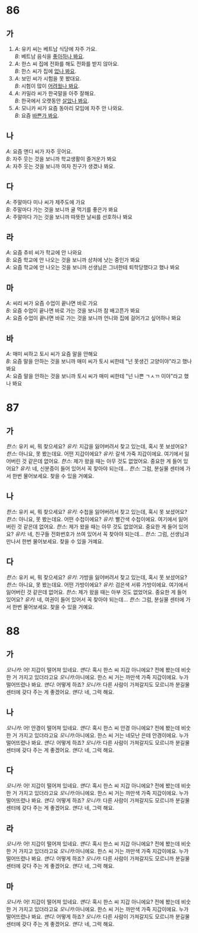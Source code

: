 # 86
## 가
1. *A*: 유키 씨는 베트남 식당에 자주 가요.<br>
   *B*: 베트남 음식을 <u>좋아하나 봐요</u>.
2. *A*: 한스 씨 집에 전화를 해도 전화를 받지 않아요.<br>
   *B*: 한스 씨가 집에 <u>없나 봐요</u>.
3. *A*: 보민 씨가 시험을 못 봤대요.<br>
   *B*: 시험이 많이 <u>어려웠나 봐요</u>.
4. *A*: 카밀라 씨가 한국말을 아주 잘해요.<br>
   *B*: 한국에서 오랫동안 <u>살았나 봐요</u>.
5. *A*: 모니카 씨가 요즘 동아리 모임에 자주 안 나와요.<br>
   *B*: 요즘 <u>바쁜가 봐요</u>.
## 나
*A*: 요즘 앤디 씨가 자주 웃어요.<br>
*B*: 자주 웃는 것을 보니까 학교생활이 즐거운가 봐요<br>
*A*: 자주 웃는 것을 보니까 여자 친구가 생겼나 봐요.<br>
## 다
*A*: 주말마다 미나 씨가 제주도에 가요<br>
*B*: 주말마다 가는 것을 보니까 귤 먹기를 좋은가 봐요<br>
*A*: 주말마다 가는 것을 보니까 따뜻한 날씨를 선호하나 봐요<br>
## 라
*A*: 요즘 츄비 씨가 학교에 안 나와요<br>
*B*: 요즘 학교에 안 나오는 것을 보니까 상처에 낫는 중인가 봐요<br>
*A*: 요즘 학교에 안 나오는 것을 보니까 선생님은 그녀한테 퇴학당했다고 했나 봐요<br>
## 마
*A*: 씨리 씨가 요즘 수업이 끝나면 바로 가요<br>
*B*: 요즘 수업이 끝나면 바로 가는 것을 보니까 참 배고픈가 봐요<br>
*A*: 요즘 수업이 끝나면 바로 가는 것을 보니까 언니와 집에 걸어가고 싶어하나 봐요<br>
## 바
*A*: 매미 씨하고 토시 씨가 요즘 말을 안해요<br>
*B*: 요즘 말을 안하는 것을 보니까 매미 씨가 토시 씨한테 "넌 못생긴 고양이야"라고 했나 봐요<br>
*A*: 요즘 말을 안하는 것을 보니까 토시 씨가 매미 씨한테 "넌 나쁜 ㄱㅅㄲ 이야"라고 했나 봐요<br>
# 87
## 가
*한스*: 유키 씨, 뭐 찾으세요?
*유키*: 지갑을 잃어버려서 찾고 있는데, 혹시 못 보셨어요?
*한스*: 아니요, 못 봤는데요. 어떤 지갑이에요?
*유키*: 갈색 가죽 지갑이에요. 여기에서 잃어버린 것 같은데 없어요.
*한스*: 제가 왔을 때는 아무 것도 없었어요. 중요한 게 들어 있어요?
*유키*: 네, 신분증이 들어 있어서 꼭 찾아야 되는데...
*한스*: 그럼, 분실물 센터에 가서 한번 물어보세요. 찾을 수 있을 거예요.
## 나
*한스*: 유키 씨, 뭐 찾으세요?
*유키*: 수첩을 잃어버려서 찾고 있는데, 혹시 못 보셨어요?
*한스*: 아니요, 못 봤는데요. 어떤 수첩이에요?
*유키*: 빨간색 수첩이에요. 여기에서 잃어버린 것 같은데 없어요.
*한스*: 제가 왔을 때는 아무 것도 없었어요. 중요한 게 들어 있어요?
*유키*: 네, 친구들 전화번호가 쓰여 있어서 꼭 찾아야 되는데...
*한스*: 그럼, 선생님과 만나서 한번 물어보세요. 찾을 수 있을 거예요.
## 다
*한스*: 유키 씨, 뭐 찾으세요?
*유키*: 가방을 잃어버려서 찾고 있는데, 혹시 못 보셨어요?
*한스*: 아니요, 못 봤는데요. 어떤 가방이에요?
*유키*: 검은색 서류 가방이에요. 여기에서 잃어버린 것 같은데 없어요.
*한스*: 제가 왔을 때는 아부 것도 없었어요. 중요한 게 들어 있어요?
*유키*: 네, 여권이 들어 있어서 꼭 찾아야 되는데...
*한스*: 그럼, 분실물 센터에 가서 한번 물어보세요. 찾을 수 있을 거예요.
# 88
## 가
*모니카*: 어! 지갑이 떨어져 있네요.
*앤디*: 혹시 한스 씨 지갑 아니에요? 전에 봤는데 비숫한 거 가지고 있더라고요
*모니카*:아니에요. 한스 씨 거는 까만색 가죽 지갑이에요. 누가 떨어뜨렸나 봐요.
*앤디*: 어떻게 하죠?
*모니카*: 다른 사람이 가져갈지도 모르니까 분길물 센터에 갖다 주는 게 좋겠어요.
*앤디*: 네, 그럭 해요.
## 나
*모니카*: 어! 안경이 떨어져 있네요.
*앤디*: 혹시 한스 씨 안경 아니에요? 전에 봤는데 비숫한 거 가지고 있더라고요
*모니카*:아니에요. 한스 씨 거는 네모난 은테 안경이에요. 누가 떨어뜨렸나 봐요.
*앤디*: 어떻게 하죠?
*모니카*: 다른 사람이 가져갈지도 모르니까 분길물 센터에 갖다 주는 게 좋겠어요.
*앤디*: 네, 그럭 해요.
## 다
*모니카*: 어! 지갑이 떨어져 있네요.
*앤디*: 혹시 한스 씨 지갑 아니에요? 전에 봤는데 비숫한 거 가지고 있더라고요
*모니카*:아니에요. 한스 씨 거는 까만색 가죽 지갑이에요. 누가 떨어뜨렸나 봐요.
*앤디*: 어떻게 하죠?
*모니카*: 다른 사람이 가져갈지도 모르니까 분길물 센터에 갖다 주는 게 좋겠어요.
*앤디*: 네, 그럭 해요.
## 라
*모니카*: 어! 지갑이 떨어져 있네요.
*앤디*: 혹시 한스 씨 지갑 아니에요? 전에 봤는데 비숫한 거 가지고 있더라고요
*모니카*:아니에요. 한스 씨 거는 까만색 가죽 지갑이에요. 누가 떨어뜨렸나 봐요.
*앤디*: 어떻게 하죠?
*모니카*: 다른 사람이 가져갈지도 모르니까 분길물 센터에 갖다 주는 게 좋겠어요.
*앤디*: 네, 그럭 해요.
## 마
*모니카*: 어! 지갑이 떨어져 있네요.
*앤디*: 혹시 한스 씨 지갑 아니에요? 전에 봤는데 비숫한 거 가지고 있더라고요
*모니카*:아니에요. 한스 씨 거는 까만색 가죽 지갑이에요. 누가 떨어뜨렸나 봐요.
*앤디*: 어떻게 하죠?
*모니카*: 다른 사람이 가져갈지도 모르니까 분길물 센터에 갖다 주는 게 좋겠어요.
*앤디*: 네, 그럭 해요.